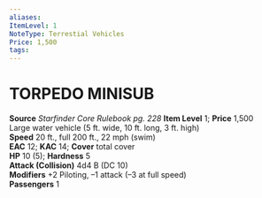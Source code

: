 ```yaml
---
aliases: 
ItemLevel: 1
NoteType: Terrestial Vehicles
Price: 1,500
tags: 
---
```

# TORPEDO MINISUB
**Source** _Starfinder Core Rulebook pg. 228_
**Item Level** 1; **Price** 1,500  
Large water vehicle (5 ft. wide, 10 ft. long, 3 ft. high)  
**Speed** 20 ft., full 200 ft., 22 mph (swim)  
**EAC** 12; **KAC** 14; **Cover** total cover  
**HP** 10 (5); **Hardness** 5  
**Attack (Collision)** 4d4 B (DC 10)  
**Modifiers** +2 Piloting, –1 attack (–3 at full speed)  
**Passengers** 1
